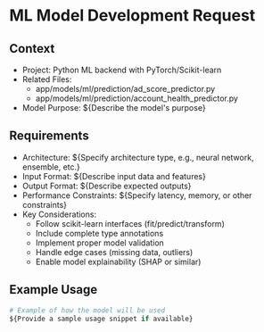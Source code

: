 # ML Model Development Request

## Context

- Project: Python ML backend with PyTorch/Scikit-learn
- Related Files:
  - app/models/ml/prediction/ad_score_predictor.py
  - app/models/ml/prediction/account_health_predictor.py
- Model Purpose: ${Describe the model's purpose}

## Requirements

- Architecture: ${Specify architecture type, e.g., neural network, ensemble, etc.}
- Input Format: ${Describe input data and features}
- Output Format: ${Describe expected outputs}
- Performance Constraints: ${Specify latency, memory, or other constraints}
- Key Considerations:
  - Follow scikit-learn interfaces (fit/predict/transform)
  - Include complete type annotations
  - Implement proper model validation
  - Handle edge cases (missing data, outliers)
  - Enable model explainability (SHAP or similar)

## Example Usage

```python
# Example of how the model will be used
${Provide a sample usage snippet if available}
